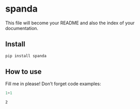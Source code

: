 spanda
================

<!-- WARNING: THIS FILE WAS AUTOGENERATED! DO NOT EDIT! -->

This file will become your README and also the index of your
documentation.

## Install

``` sh
pip install spanda
```

## How to use

Fill me in please! Don’t forget code examples:

``` python
1+1
```

    2
